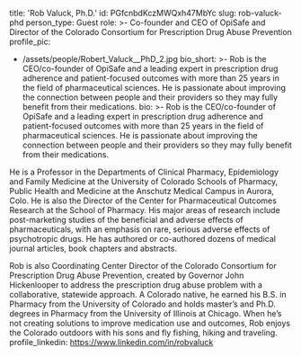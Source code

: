 title: 'Rob Valuck, Ph.D.'
id: PGfcnbdKczMWQxh47MbYc
slug: rob-valuck-phd
person_type: Guest
role: >-
  Co-founder and CEO of OpiSafe and Director of the Colorado Consortium for
  Prescription Drug Abuse Prevention
profile_pic:
  - /assets/people/Robert_Valuck__PhD_2.jpg
bio_short: >-
  Rob is the CEO/co-founder of OpiSafe and a leading expert in prescription drug
  adherence and patient-focused outcomes with more than 25 years in the field of
  pharmaceutical sciences.  He is passionate about improving the connection
  between people and their providers so they may fully benefit from their
  medications. 
bio: >-
  Rob is the CEO/co-founder of OpiSafe and a leading expert in prescription drug
  adherence and patient-focused outcomes with more than 25 years in the field of
  pharmaceutical sciences.  He is passionate about improving the connection
  between people and their providers so they may fully benefit from their
  medications. 


  He is a Professor in the Departments of Clinical Pharmacy, Epidemiology and
  Family Medicine at the University of Colorado Schools of Pharmacy, Public
  Health and Medicine at the Anschutz Medical Campus in Aurora, Colo. He is also
  the Director of the Center for Pharmaceutical Outcomes Research at the School
  of Pharmacy.  His major areas of research include post-marketing studies of
  the beneficial and adverse effects of pharmaceuticals, with an emphasis on
  rare, serious adverse effects of psychotropic drugs. He has authored or
  co-authored dozens of medical journal articles, book chapters and abstracts.


  Rob is also Coordinating Center Director of the Colorado Consortium for
  Prescription Drug Abuse Prevention, created by Governor John Hickenlooper to
  address the prescription drug abuse problem with a collaborative, statewide
  approach. A Colorado native, he earned his B.S. in Pharmacy from the
  University of Colorado and holds master’s and Ph.D. degrees in Pharmacy from
  the University of Illinois at Chicago. When he’s not creating solutions to
  improve medication use and outcomes, Rob enjoys the Colorado outdoors with his
  sons and fly fishing, hiking and traveling.
profile_linkedin: https://www.linkedin.com/in/robvaluck
